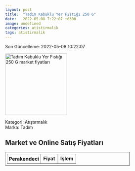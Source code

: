 ```yaml
---
layout: post
title:  "Tadım Kabuklu Yer Fıstığı 250 G"
date:   2022-05-08 7:22:07 +0300
image: undefined
categories: atistirmalik
tags: atistirmalik
---
```


Son Güncelleme: 2022-05-08 10:22:07

<img src="undefined" width="200" alt="Tadım Kabuklu Yer Fıstığı 250 G market fiyatları" />

Kategori: Atıştırmalık
<br />
Marka: Tadım

<h2>Market ve Online Satış Fiyatları</h2>

<table border="1" style="padding: 5px;width:80%;">
  <tr>
    <td style="padding: 5px;"><strong>Perakendeci</strong></td>
    <td><strong>Fiyat</strong></td>
    <td><strong>İşlem</strong></td>
  </tr>
  
</table>
